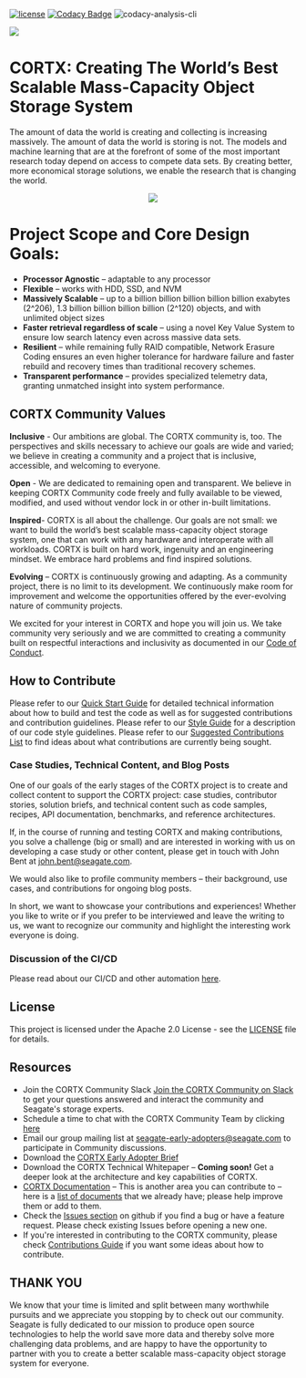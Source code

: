 [![ license](https://img.shields.io/badge/License-Apache%202.0-blue.svg)](https://github.com/Seagate/EOS-Sandbox/blob/master/LICENSE) 
[![Codacy Badge](https://api.codacy.com/project/badge/Grade/c099437792d44496b720a730ee4939ce)](https://www.codacy.com?utm_source=github.com&amp;utm_medium=referral&amp;utm_content=Seagate/mero&amp;utm_campaign=Badge_Grade)
![codacy-analysis-cli](https://github.com/Seagate/EOS-Sandbox/workflows/codacy-analysis-cli/badge.svg)
<!---  Commenting out the slack badge until we decide whether we can use it
[![Slack](https://img.shields.io/badge/chat-on%20Slack-blue")](https://join.slack.com/t/cortxcommunity/shared_invite/zt-femhm3zm-yiCs5V9NBxh89a_709FFXQ?)
--->

<img src="../assets/images/cortx-logo.png?raw=true">


# CORTX: Creating The World’s Best Scalable Mass-Capacity Object Storage System

The amount of data the world is creating and collecting is increasing massively. The amount of data the world is storing is not. The models and machine learning that are at the forefront of some of the most important research today depend on access to compete data sets. By creating better, more economical storage solutions, we enable the research that is changing the world.  

<p align="center"><img src="../assets/images/at_risk_data.jpg?raw=true"></p>

# Project Scope and Core Design Goals:

* **Processor Agnostic** – adaptable to any processor
* **Flexible** – works with HDD, SSD, and NVM
* **Massively Scalable** – up to a billion billion billion billion billion exabytes (2^206), 1.3 billion billion billion billion (2^120) objects, and with unlimited object sizes
* **Faster retrieval regardless of scale** – using a novel Key Value System to ensure low search latency even across massive data sets. 
* **Resilient** – while remaining fully RAID compatible, Network Erasure Coding ensures an even higher tolerance for hardware failure and faster rebuild and recovery times than traditional recovery schemes.  
* **Transparent performance** – provides specialized telemetry data, granting unmatched insight into system performance. 

## CORTX Community Values

**Inclusive** - Our ambitions are global. The CORTX community is, too. The perspectives and skills necessary to achieve our goals are wide and varied; we believe in creating a community and a project that is inclusive, accessible, and welcoming to everyone.

**Open** - We are dedicated to remaining open and transparent. We believe in keeping CORTX Community code freely and fully available to be viewed, modified, and used without vendor lock in or other in-built limitations.

**Inspired**- CORTX is all about the challenge. Our goals are not small: we want to build the world’s best scalable mass-capacity object storage system, one that can work with any hardware and interoperate with all workloads. CORTX is built on hard work, ingenuity and an engineering mindset. We embrace hard problems and find inspired solutions.

**Evolving** – CORTX is continuously growing and adapting. As a community project, there is no limit to its development. We continuously make room for improvement and welcome the opportunities offered by the ever-evolving nature of community projects. 

We excited for your interest in CORTX and hope you will join us.  We take community very seriously and we are committed to creating a community built on respectful interactions and inclusivity as documented in our [Code of Conduct](CODE_OF_CONDUCT.md). 

## How to Contribute

Please refer to our [Quick Start Guide](QUICK_START.md) for detailed technical information about how to build and test the code as well as for suggested contributions and contribution guidelines.  Please refer to our [Style Guide](https://github.com/Seagate/cortx/blob/master/doc/CodeStyle.md) for a description of our code style guidelines.  Please refer to our [Suggested Contributions List](doc/SuggestedContributions.md) to find ideas about what contributions are currently being sought.

### Case Studies, Technical Content, and Blog Posts

One of our goals of the early stages of the CORTX project is to create and collect content to support the CORTX project: case studies, contributor stories, solution briefs, and technical content such as code samples, recipes, API documentation, benchmarks, and reference architectures.

If, in the course of running and testing CORTX and making contributions, you solve a challenge (big or small) and are interested in working with us on developing a case study or other content, please get in touch with John Bent at john.bent@seagate.com.

We would also like to profile community members – their background, use cases, and contributions for ongoing blog posts.

In short, we want to showcase your contributions and experiences! Whether you like to write or if you prefer to be interviewed and leave the writing to us, we want to recognize our community and highlight the interesting work everyone is doing. 


### Discussion of the CI/CD

Please read about our CI/CD and other automation [here](doc/CI_CD.md).

## License

This project is licensed under the Apache 2.0 License - see the [LICENSE](LICENSE.md) file for details.

## Resources
* Join the CORTX Community Slack [Join the CORTX Community on Slack](https://join.slack.com/t/cortxcommunity/shared_invite/zt-femhm3zm-yiCs5V9NBxh89a_709FFXQ) to get your questions answered and interact the community and Seagate's storage experts. 
* Schedule a time to chat with the CORTX Community Team by clicking [here](https://outlook.office365.com/owa/calendar/CORTXCommunity@seagate.com/bookings/s/x8yMn2ODxUCOdhxvXkH4FA2)
* Email our group mailing list at [seagate-early-adopters@seagate.com](mailto:seagate-early-adopters@seagate.com) to participate in Community discussions.
* Download the [CORTX Early Adopter Brief](https://github.com/Seagate/cortx/tree/master/doc/SB510_1-2004US_Seagate_CORTX_Community-Brief_R7.2.pdf)
* Download the CORTX Technical Whitepaper – **Coming soon!** Get a deeper look at the architecture and key capabilities of CORTX.
* [CORTX Documentation](https://github.com/Seagate/cortx/tree/master/doc) – This is another area you can contribute to – here is a [list of documents](https://github.com/Seagate/cortx/tree/master/doc) that we already have; please help improve them or add to them.
* Check the [Issues section](https://github.com/Seagate/cortx/issues) on github if you find a bug or have a feature request. Please check existing Issues before opening a new one.
* If you're interested in contributing to the CORTX community, please check [Contributions Guide](doc/SuggestedContributions.md) if you want some ideas about how to contribute. 

## THANK YOU
We know that your time is limited and split between many worthwhile pursuits and we appreciate you stopping by to check out our community.  Seagate is fully dedicated to our mission to produce open source technologies to help the world save more data and thereby solve more challenging data problems, and are happy to have the opportunity to partner with you to create a better scalable mass-capacity object storage system for everyone.
